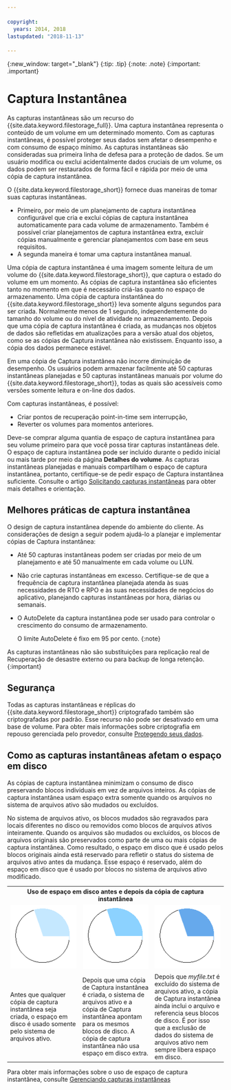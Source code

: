 ```yaml
---

copyright:
  years: 2014, 2018
lastupdated: "2018-11-13"

---
```

{:new_window: target="_blank"}
{:tip: .tip}
{:note: .note}
{:important: .important}

# Captura Instantânea

As capturas instantâneas são um recurso do {{site.data.keyword.filestorage_full}}. Uma captura instantânea representa o conteúdo de um volume em um determinado momento. Com as capturas instantâneas, é possível proteger seus dados sem afetar o desempenho e com consumo de espaço mínimo. As capturas instantâneas são consideradas sua primeira linha de defesa para a proteção de dados. Se um usuário modifica ou exclui acidentalmente dados cruciais de um volume, os dados podem ser restaurados de forma fácil e rápida por meio de uma cópia de captura instantânea.

O {{site.data.keyword.filestorage_short}} fornece duas maneiras de tomar suas capturas instantâneas.

* Primeiro, por meio de um planejamento de captura instantânea configurável que cria e exclui cópias de captura instantânea automaticamente para cada volume de armazenamento. Também é possível criar planejamentos de captura instantânea extra, excluir cópias manualmente e gerenciar planejamentos com base em seus requisitos.
* A segunda maneira é tomar uma captura instantânea manual.

Uma cópia de captura instantânea é uma imagem somente leitura de um volume do {{site.data.keyword.filestorage_short}}, que captura o estado do volume em um momento. As cópias de captura instantânea são eficientes tanto no momento em que é necessário criá-las quanto no espaço de armazenamento. Uma cópia de captura instantânea do {{site.data.keyword.filestorage_short}} leva somente alguns segundos para ser criada. Normalmente menos de 1 segundo, independentemente do tamanho do volume ou do nível de atividade no armazenamento. Depois que uma cópia de captura instantânea é criada, as mudanças nos objetos de dados são refletidas em atualizações para a versão atual dos objetos, como se as cópias de Captura instantânea não existissem. Enquanto isso, a cópia dos dados permanece estável.

Em uma cópia de Captura instantânea não incorre diminuição de desempenho. Os usuários podem armazenar facilmente até 50 capturas instantâneas planejadas e 50 capturas instantâneas manuais por volume do {{site.data.keyword.filestorage_short}}, todas as quais são acessíveis como versões somente leitura e on-line dos dados.

Com capturas instantâneas, é possível:

- Criar pontos de recuperação point-in-time sem interrupção,
- Reverter os volumes para momentos anteriores.

Deve-se comprar alguma quantia de espaço de captura instantânea para seu volume primeiro para que você possa tirar capturas instantâneas dele. O espaço de captura instantânea pode ser incluído durante o pedido inicial ou mais tarde por meio da página **Detalhes do volume**. As capturas instantâneas planejadas e manuais compartilham o espaço de captura instantânea, portanto, certifique-se de pedir espaço de Captura instantânea suficiente. Consulte o artigo [Solicitando capturas instantâneas](ordering-snapshots.html) para
obter mais detalhes e orientação.

## Melhores práticas de captura instantânea

O design de captura instantânea depende do ambiente do cliente. As considerações de design a seguir podem ajudá-lo a planejar e implementar cópias de Captura instantânea:
- Até 50 capturas instantâneas podem ser criadas por meio de um planejamento e até 50 manualmente em cada volume ou LUN.
- Não crie capturas instantâneas em excesso. Certifique-se de que a frequência de captura instantânea planejada atenda às suas necessidades de RTO e RPO e às suas necessidades de negócios do aplicativo, planejando capturas instantâneas por hora, diárias ou semanais.
- O AutoDelete da captura instantânea pode ser usado para controlar o crescimento do consumo de armazenamento.

  O limite AutoDelete é fixo em 95 por cento.
  {:note}

As capturas instantâneas não são substituições para replicação real de Recuperação de desastre externo ou para backup de longa retenção.
{:important}

## Segurança

Todas as capturas instantâneas e réplicas do {{site.data.keyword.filestorage_short}} criptografado também são criptografadas por padrão. Esse recurso não pode ser desativado em uma base de volume. Para obter mais informações sobre criptografia em repouso gerenciada pelo provedor, consulte [Protegendo seus dados](block-file-storage-encryption-rest.html).

## Como as capturas instantâneas afetam o espaço em disco

As cópias de captura instantânea minimizam o consumo de disco preservando blocos individuais em vez de arquivos inteiros. As cópias de captura instantânea usam espaço extra somente quando os arquivos no sistema de arquivos ativo são mudados ou excluídos.

No sistema de arquivos ativo, os blocos mudados são regravados para locais diferentes no disco ou removidos como blocos de arquivos ativos inteiramente. Quando os arquivos são mudados ou excluídos, os blocos de arquivos originais são preservados como parte de uma ou mais cópias de captura instantânea. Como resultado, o espaço em disco que é usado pelos blocos originais ainda está reservado para refletir o status do sistema de arquivos ativo antes da mudança. Esse espaço é reservado, além do espaço em disco que é usado por blocos no sistema de arquivos ativo modificado.

<table>
    <colgroup>
      <col style="width: 33.3%;"/>
      <col style="width: 33.3%;"/>
      <col style="width: 33.3%;"/>
    </colgroup>
      <tr>
        <th colspan="3" style="border: 0.0px;text-align: center;">Uso de espaço em disco antes e depois da cópia de captura instantânea</th>
     </tr>
     <tr>
        <td style="border: 0.0px;text-align: center;"><img src="/images/bfcircle1.png" alt="Antes da cópia de captura instantânea"></td>
        <td style="border: 0.0px;text-align: center;"><img src="/images/bfcircle3.png" alt="Depois da cópia de captura instantânea"></td>
        <td style="border: 0.0px;text-align: center;"><img src="/images/bfcircle2.png" alt="Mudanças após a cópia de captura instantânea"></td>
     </tr>
     <tr>
        <td style="border: 0.0px;">Antes que qualquer cópia de captura instantânea seja criada, o espaço em disco é usado somente pelo sistema de arquivos ativo.</td>
        <td style="border: 0.0px;">Depois que uma cópia de Captura instantânea é criada, o sistema de arquivos ativo e a cópia de Captura instantânea apontam para os mesmos blocos de disco. A cópia de captura instantânea não usa espaço em disco extra.</td>
        <td style="border: 0.0px;">Depois que <i>myfile.txt</i> é excluído do sistema de arquivos ativo, a cópia de Captura instantânea ainda inclui o arquivo e referencia seus blocos de disco. É por isso que a exclusão de dados do sistema de arquivos ativo nem sempre libera espaço em disco.</td>
      </tr>
</table>

Para obter mais informações sobre o uso de espaço de captura instantânea, consulte [Gerenciando capturas instantâneas](working-with-snapshots.html)

